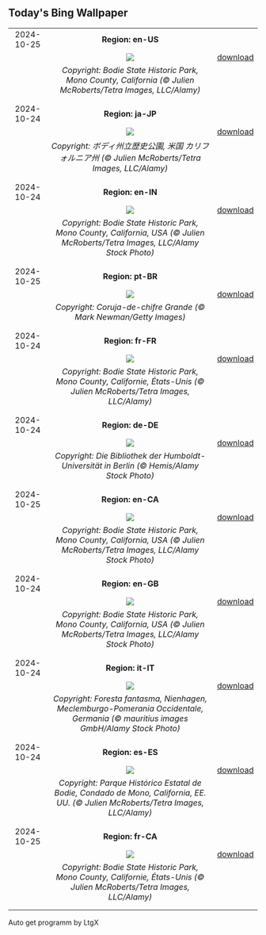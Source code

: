 ## Today's Bing Wallpaper
|      |      |      |
| :----: | :----: | :----: |
|2024-10-25|**Region: en-US**||
||![](https://www.bing.com/th?id=OHR.BodieCalifornia_EN-US3185568116_UHD.jpg&pid=hp&w=1152&h=648&rs=1&c=4)| [download](https://www.bing.com/th?id=OHR.BodieCalifornia_EN-US3185568116_UHD.jpg)|
||*Copyright: Bodie State Historic Park, Mono County, California (© Julien McRoberts/Tetra Images, LLC/Alamy)*
||
|||
|2024-10-24|**Region: ja-JP**||
||![](https://www.bing.com/th?id=OHR.BodieCalifornia_JA-JP5239125800_UHD.jpg&pid=hp&w=1152&h=648&rs=1&c=4)| [download](https://www.bing.com/th?id=OHR.BodieCalifornia_JA-JP5239125800_UHD.jpg)|
||*Copyright: ボディ州立歴史公園, 米国 カリフォルニア州 (© Julien McRoberts/Tetra Images, LLC/Alamy)*
||
|||
|2024-10-24|**Region: en-IN**||
||![](https://www.bing.com/th?id=OHR.BodieCalifornia_EN-IN0325721047_UHD.jpg&pid=hp&w=1152&h=648&rs=1&c=4)| [download](https://www.bing.com/th?id=OHR.BodieCalifornia_EN-IN0325721047_UHD.jpg)|
||*Copyright: Bodie State Historic Park, Mono County, California, USA (© Julien McRoberts/Tetra Images, LLC/Alamy Stock Photo)*
||
|||
|2024-10-25|**Region: pt-BR**||
||![](https://www.bing.com/th?id=OHR.GreatOwl_PT-BR6294923796_UHD.jpg&pid=hp&w=1152&h=648&rs=1&c=4)| [download](https://www.bing.com/th?id=OHR.GreatOwl_PT-BR6294923796_UHD.jpg)|
||*Copyright: Coruja-de-chifre Grande (© Mark Newman/Getty Images)*
||
|||
|2024-10-24|**Region: fr-FR**||
||![](https://www.bing.com/th?id=OHR.BodieCalifornia_FR-FR2619483775_UHD.jpg&pid=hp&w=1152&h=648&rs=1&c=4)| [download](https://www.bing.com/th?id=OHR.BodieCalifornia_FR-FR2619483775_UHD.jpg)|
||*Copyright: Bodie State Historic Park, Mono County, Californie, États-Unis (© Julien McRoberts/Tetra Images, LLC/Alamy)*
||
|||
|2024-10-24|**Region: de-DE**||
||![](https://www.bing.com/th?id=OHR.HumboldtUniversityLibrary_DE-DE9129729075_UHD.jpg&pid=hp&w=1152&h=648&rs=1&c=4)| [download](https://www.bing.com/th?id=OHR.HumboldtUniversityLibrary_DE-DE9129729075_UHD.jpg)|
||*Copyright: Die Bibliothek der Humboldt-Universität in Berlin (© Hemis/Alamy Stock Photo)*
||
|||
|2024-10-25|**Region: en-CA**||
||![](https://www.bing.com/th?id=OHR.BodieCalifornia_EN-CA4900321008_UHD.jpg&pid=hp&w=1152&h=648&rs=1&c=4)| [download](https://www.bing.com/th?id=OHR.BodieCalifornia_EN-CA4900321008_UHD.jpg)|
||*Copyright: Bodie State Historic Park, Mono County, California, USA (© Julien McRoberts/Tetra Images, LLC/Alamy Stock Photo)*
||
|||
|2024-10-24|**Region: en-GB**||
||![](https://www.bing.com/th?id=OHR.BodieCalifornia_EN-GB1752364687_UHD.jpg&pid=hp&w=1152&h=648&rs=1&c=4)| [download](https://www.bing.com/th?id=OHR.BodieCalifornia_EN-GB1752364687_UHD.jpg)|
||*Copyright: Bodie State Historic Park, Mono County, California, USA (© Julien McRoberts/Tetra Images, LLC/Alamy Stock Photo)*
||
|||
|2024-10-24|**Region: it-IT**||
||![](https://www.bing.com/th?id=OHR.GhostForest_IT-IT8926574914_UHD.jpg&pid=hp&w=1152&h=648&rs=1&c=4)| [download](https://www.bing.com/th?id=OHR.GhostForest_IT-IT8926574914_UHD.jpg)|
||*Copyright: Foresta fantasma, Nienhagen, Meclemburgo-Pomerania Occidentale, Germania (© mauritius images GmbH/Alamy Stock Photo)*
||
|||
|2024-10-24|**Region: es-ES**||
||![](https://www.bing.com/th?id=OHR.BodieCalifornia_ES-ES5750296287_UHD.jpg&pid=hp&w=1152&h=648&rs=1&c=4)| [download](https://www.bing.com/th?id=OHR.BodieCalifornia_ES-ES5750296287_UHD.jpg)|
||*Copyright: Parque Histórico Estatal de Bodie, Condado de Mono, California, EE. UU. (© Julien McRoberts/Tetra Images, LLC/Alamy)*
||
|||
|2024-10-25|**Region: fr-CA**||
||![](https://www.bing.com/th?id=OHR.BodieCalifornia_FR-CA3435010642_UHD.jpg&pid=hp&w=1152&h=648&rs=1&c=4)| [download](https://www.bing.com/th?id=OHR.BodieCalifornia_FR-CA3435010642_UHD.jpg)|
||*Copyright: Bodie State Historic Park, Mono County, Californie, États-Unis (© Julien McRoberts/Tetra Images, LLC/Alamy)*
||
|||

Auto get programm by LtgX
